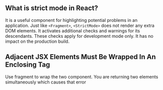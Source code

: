 ## What is strict mode in React?
It is a useful component for highlighting potential problems in an application. Just like `<Fragment>`, `<StrictMode>` does not render any extra DOM elements. It activates additional checks and warnings for its descendants. These checks apply for development mode only. It has no impact on the production build. 
## Adjacent JSX Elements Must Be Wrapped In An Enclosing Tag 
Use fragment to wrap the two component. You are returning two elements simultaneously which causes that error 
